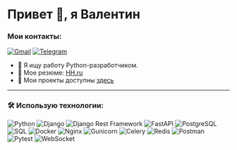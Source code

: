# Привет 👋, я Валентин

### Мои контакты:
[![Gmail](https://img.shields.io/badge/Gmail-red?style=for-the-badge&logo=gmail&logoColor=white)](mailto:iurkinvalentin92@gmail.com)
[![Telegram](https://img.shields.io/badge/Telegram-blue?style=for-the-badge&logo=telegram&logoColor=white)](https://t.me/valentiniurkin)

- 🔭 Я ищу работу Python-разработчиком.
- 📄 Мое резюме: [HH.ru](https://hh.ru/resume/30a5f98fff0d80cbe30039ed1f335754456454)
- 🌟 Мои проекты доступны [здесь](https://github.com/iurkinvalentin?tab=repositories)
---

### 🛠 Использую технологии:
![Python](https://img.shields.io/badge/Python-blue?style=for-the-badge&logo=python)
![Django](https://img.shields.io/badge/Django-green?style=for-the-badge&logo=django)
![Django Rest Framework](https://img.shields.io/badge/Django%20Rest%20Framework-red?style=for-the-badge&logo=django)
![FastAPI](https://img.shields.io/badge/FastAPI-teal?style=for-the-badge&logo=fastapi)
![PostgreSQL](https://img.shields.io/badge/PostgreSQL-blue?style=for-the-badge&logo=postgresql)
![SQL](https://img.shields.io/badge/SQL-orange?style=for-the-badge&logo=postgresql)
![Docker](https://img.shields.io/badge/Docker-blue?style=for-the-badge&logo=docker)
![Nginx](https://img.shields.io/badge/Nginx-green?style=for-the-badge&logo=nginx)
![Gunicorn](https://img.shields.io/badge/Gunicorn-darkgreen?style=for-the-badge&logo=gunicorn)
![Celery](https://img.shields.io/badge/Celery-lightgreen?style=for-the-badge&logo=celery)
![Redis](https://img.shields.io/badge/Redis-red?style=for-the-badge&logo=redis)
![Postman](https://img.shields.io/badge/Postman-orange?style=for-the-badge&logo=postman)
![Pytest](https://img.shields.io/badge/Pytest-yellow?style=for-the-badge&logo=pytest)
![WebSocket](https://img.shields.io/badge/WebSocket-blue?style=for-the-badge&logo=websocket)

